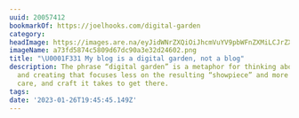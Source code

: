 ```yaml
---
uuid: 20057412
bookmarkOf: https://joelhooks.com/digital-garden
category:
headImage: https://images.are.na/eyJidWNrZXQiOiJhcmVuYV9pbWFnZXMiLCJrZXkiOiIyMDA1NzQxMi9vcmlnaW5hbF9hNzNmZDU4NzRjNTgwOWQ2N2RjOTBhM2UzMmQyNDYwMi5wbmciLCJlZGl0cyI6eyJyZXNpemUiOnsid2lkdGgiOjEyMDAsImhlaWdodCI6MTIwMCwiZml0IjoiaW5zaWRlIiwid2l0aG91dEVubGFyZ2VtZW50Ijp0cnVlfSwid2VicCI6eyJxdWFsaXR5Ijo5MH0sImpwZWciOnsicXVhbGl0eSI6OTB9LCJyb3RhdGUiOm51bGx9fQ==?bc=0
imageName: a73fd5874c5809d67dc90a3e32d24602.png
title: "\U0001F331 My blog is a digital garden, not a blog"
description: The phrase “digital garden” is a metaphor for thinking about writing
  and creating that focuses less on the resulting “showpiece” and more on the process,
  care, and craft it takes to get there.
tags:
date: '2023-01-26T19:45:45.149Z'
---
```

